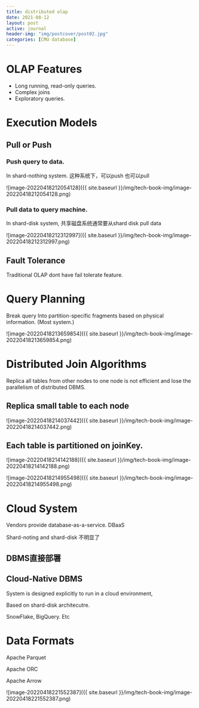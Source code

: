 ```yaml
---
title: distributed olap
date: 2021-08-12
layout: post
active: journal
header-img: "img/postcover/post02.jpg"
categories: [CMU database]
---
```

# OLAP Features

- Long running, read-only queries.  
- Complex joins
- Exploratory queries. 

# Execution Models

## Pull or Push 

### Push query to data.

In shard-nothing system. 这种系统下，可以push 也可以pull

![image-20220418212054128]({{ site.baseurl }}/img/tech-book-img/image-20220418212054128.png)

### Pull data to query machine.

In shard-disk system, 共享磁盘系统通常要从shard disk pull data

![image-20220418212312997]({{ site.baseurl }}/img/tech-book-img/image-20220418212312997.png)

## Fault Tolerance

Traditional OLAP dont have fail tolerate feature.

# Query Planning

 Break query Into partition-specific fragments based on physical information. (Most system.)

![image-20220418213659854]({{ site.baseurl }}/img/tech-book-img/image-20220418213659854.png)

# Distributed Join Algorithms

Replica all tables from other nodes to one node is not efficient and lose the parallelism of distributed DBMS.

## Replica small table to each node

![image-20220418214037442]({{ site.baseurl }}/img/tech-book-img/image-20220418214037442.png)

## Each table is partitioned on joinKey.

![image-20220418214142188]({{ site.baseurl }}/img/tech-book-img/image-20220418214142188.png)

![image-20220418214955498]({{ site.baseurl }}/img/tech-book-img/image-20220418214955498.png)

# Cloud System

Vendors provide database-as-a-service.  DBaaS

Shard-noting and shard-disk 不明显了

## DBMS直接部署

## Cloud-Native DBMS

System is designed explicitly to run in a cloud environment, 

Based on shard-disk architecutre. 

SnowFlake, BigQuery. Etc

# Data Formats

Apache Parquet

Apache ORC

Apache Arrow

![image-20220418221552387]({{ site.baseurl }}/img/tech-book-img/image-20220418221552387.png)





